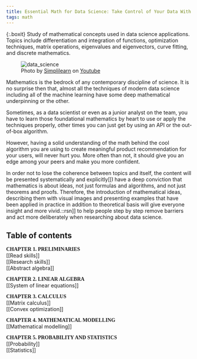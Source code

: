 ```yaml
---
title: Essential Math for Data Science: Take Control of Your Data With Fundamental Calculus, Linear Algebra, Probability, and Statistics
tags: math
---
```


{:.boxit}
Study of mathematical concepts used in data science applications. Topics include differentiation and integration of functions, optimization techniques, matrix operations, eigenvalues and eigenvectors, curve fitting, and discrete mathematics.

<figure>
  <img src="https://i.ytimg.com/vi/X3paOmcrTjQ/maxresdefault.jpg" alt="data_science">
  <figcaption>Photo by <a href="https://www.youtube.com/channel/UCsvqVGtbbyHaMoevxPAq9Fg">Simplilearn</a> on <a href="https://www.youtube.com/watch?reload=9&v=X3paOmcrTjQ">Youtube</a></figcaption>
</figure>

Mathematics is the bedrock of any contemporary discipline of science. It is no surprise then that, almost all the techniques of modern data science including all of the machine learning have some deep mathematical underpinning or the other.

Sometimes, as a data scientist or even as a junior analyst on the team, you have to learn those foundational mathematics by heart to use or apply the techniques properly, other times you can just get by using an API or the out-of-box algorithm.

However, having a solid understanding of the math behind the cool algorithm you are using to create meaningful product recommendation for your users, will never hurt you. More often than not, it should give you an edge among your peers and make you more confident.

In order not to lose the coherence between topics and itself, the content will be presented systematically and explicitly[[I have a deep conviction that mathematics is about ideas, not just formulas and algorithms, and not just theorems and proofs. Therefore, the introduction of mathematical ideas, describing them with visual images and presenting examples that have been applied in practice in addition to theoretical basis will give everyone insight and more vivid.::rsn]] to help people step by step remove barriers and act more deliberately when researching about data science.

## Table of contents

<span style="font-family:  'Charter', 'Source Serif Pro';font-weight: 600; text-transform: uppercase; ">Chapter 1. Preliminaries</span>
<br> [[Read skills]]
<br> [[Research skills]]
<br> [[Abstract algebra]]

<span style="font-family:  'Charter', 'Source Serif Pro';font-weight: 600; text-transform: uppercase; ">Chapter 2. Linear algebra</span>
<br> [[System of linear equations]]

<span style="font-family:  'Charter', 'Source Serif Pro';font-weight: 600; text-transform: uppercase; ">Chapter 3. Calculus</span>
<br> [[Matrix calculus]]
<br> [[Convex optimization]]

<span style="font-family:  'Charter', 'Source Serif Pro';font-weight: 600; text-transform: uppercase; ">Chapter 4. Mathematical modelling</span>
<br> [[Mathematical modelling]]

<span style="font-family:  'Charter', 'Source Serif Pro';font-weight: 600; text-transform: uppercase; ">Chapter 5. Probability and statistics</span>
<br> [[Probability]]
<br> [[Statistics]]

